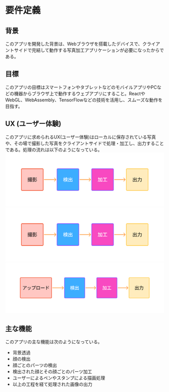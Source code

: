 # 要件定義

## 背景
このアプリを開発した背景は、Webブラウザを搭載したデバイスで、クライアントサイドで完結して動作する写真加工アプリケーションが必要になったからである。

## 目標
このアプリの目標はスマートフォンやタブレットなどのモバイルアプリやPCなどの機器からブラウザ上で動作するウェブアプリにすること。ReactやWebGL、WebAssembly、TensorFlowなどの技術を活用し、スムーズな動作を目指す。

## UX (ユーザー体験)
このアプリに求められるUX(ユーザー体験)はローカルに保存されている写真や、その場で撮影した写真をクライアントサイドで処理・加工し、出力することである。処理の流れは以下のようになっている。
![flow-shoot](flow-shoot.png)
![flow-puri-shoot](flow-puri-shoot.png)
![flow-upload](flow-upload.png)

## 主な機能
このアプリの主な機能は次のようになっている。
- 背景透過
- 顔の検出
- 顔ごとのパーツの検出
- 検出された顔とその顔ごとのパーツ加工
- ユーザーによるペンやスタンプによる描画処理
- 以上の工程を経て処理された画像の出力